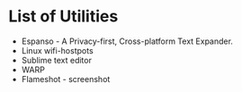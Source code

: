 # List of Utilities 
* Espanso - A Privacy-first, Cross-platform Text Expander.
* Linux wifi-hostpots
* Sublime text editor
* WARP
* Flameshot - screenshot  
